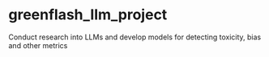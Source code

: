 # greenflash_llm_project
Conduct research into LLMs and develop models for detecting toxicity, bias and other metrics
